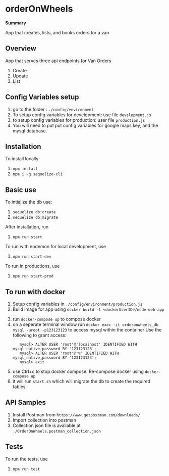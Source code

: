 # orderOnWheels

**Summary** 

App that creates, lists, and books orders for a van

## Overview

App that serves three api endpoints for Van Orders
1. Create
2. Update
3. List

## Config Variables setup

1. go to the folder : `./config/environment`
2. To setup config variables for development: use file `development.js`
3. to setup config variables for production: user file `production.js`
4. You will need to put put config variables for google maps key, and the mysql database. 

## Installation

To install locally:
1. `npm install`
2. `npm i -g sequelize-cli`

## Basic use

To intialize the db use: 
1. `sequelize db:create`
2. `sequelize db:migrate`

After installation, run 
1. `npm run start`

To run with nodemon for local development, use
1. `npm run start-dev`

To run in productions, use
1. `npm run start-prod`

## To run with docker
1. Setup config variables in `./config/environment/production.js`
2. Build image for app using `docker build -t <dockerUserID>/node-web-app .`
3. run `docker-compose up` to compose docker
4. on a seperate terminal window 
    run `docker exec -it orderonwheels_db mysql -uroot -p123123123` to access mysql within the container
    Use the following to grant access:
    ```
       mysql> ALTER USER 'root'@'localhost' IDENTIFIED WITH mysql_native_password BY '123123123';
       mysql> ALTER USER 'root'@'%' IDENTIFIED WITH mysql_native_password BY '123123123';
       mysql> exit
    ```
5. use Ctrl+c to stop docker compose. Re-compose docker using `docker-compose up`
6. it will run `start.sh` which will migrate the db to create the required tables. 

## API Samples

1. Install Postman from `https://www.getpostman.com/downloads/`
2. Import collection into postman
3. Collection json file is avaliable at `./OrderOnWheels.postman_collection.json`

## Tests

To run the tests, use
1. `npm run test`
